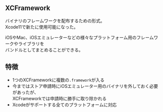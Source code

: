## XCFramework
バイナリのフレームワークを配布するための形式。  
Xcode11で新たに使用可能になった。

iOSやMac、iOSエミュレーターなどの様々なプラットフォーム用のフレームワークやライブラリを  
バンドルとしてまとめることができる。

## 特徴
* 1つのXCFrameworkに複数の`.framework`が入る
* 今まではストア申請時にiOSエミュレーター用のバイナリを外しておく必要があったが、  
  XCFrameworkでは申請時に勝手に取り除かれる
* Xcodeがサポートする全てのプラットフォームに対応